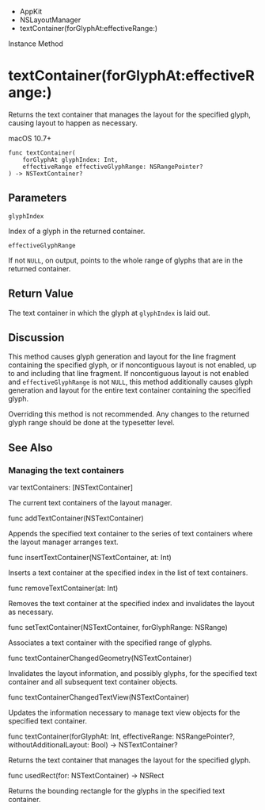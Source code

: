 

- AppKit
- NSLayoutManager
-  textContainer(forGlyphAt:effectiveRange:) 

Instance Method

# textContainer(forGlyphAt:effectiveRange:)

Returns the text container that manages the layout for the specified glyph, causing layout to happen as necessary.

macOS 10.7+

``` source
func textContainer(
    forGlyphAt glyphIndex: Int,
    effectiveRange effectiveGlyphRange: NSRangePointer?
) -> NSTextContainer?
```

## Parameters 

`glyphIndex`  

Index of a glyph in the returned container.

`effectiveGlyphRange`  

If not `NULL`, on output, points to the whole range of glyphs that are in the returned container.

## Return Value

The text container in which the glyph at `glyphIndex` is laid out.

## Discussion

This method causes glyph generation and layout for the line fragment containing the specified glyph, or if noncontiguous layout is not enabled, up to and including that line fragment. If noncontiguous layout is not enabled and `effectiveGlyphRange` is not `NULL`, this method additionally causes glyph generation and layout for the entire text container containing the specified glyph.

Overriding this method is not recommended. Any changes to the returned glyph range should be done at the typesetter level.

## See Also

### Managing the text containers

var textContainers: [NSTextContainer]

The current text containers of the layout manager.

func addTextContainer(NSTextContainer)

Appends the specified text container to the series of text containers where the layout manager arranges text.

func insertTextContainer(NSTextContainer, at: Int)

Inserts a text container at the specified index in the list of text containers.

func removeTextContainer(at: Int)

Removes the text container at the specified index and invalidates the layout as necessary.

func setTextContainer(NSTextContainer, forGlyphRange: NSRange)

Associates a text container with the specified range of glyphs.

func textContainerChangedGeometry(NSTextContainer)

Invalidates the layout information, and possibly glyphs, for the specified text container and all subsequent text container objects.

func textContainerChangedTextView(NSTextContainer)

Updates the information necessary to manage text view objects for the specified text container.

func textContainer(forGlyphAt: Int, effectiveRange: NSRangePointer?, withoutAdditionalLayout: Bool) -> NSTextContainer?

Returns the text container that manages the layout for the specified glyph.

func usedRect(for: NSTextContainer) -> NSRect

Returns the bounding rectangle for the glyphs in the specified text container.

